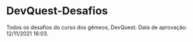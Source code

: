 # DevQuest-Desafios
 Todos os desafios do curso dos gêmeos, DevQuest. Data de aprovação: 12/11/2021 16:03.

